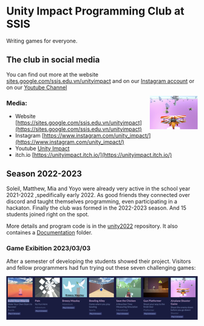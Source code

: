 # Unity Impact Programming Club at SSIS

Writing games for everyone.

## The club in social media

You can find out more at the website [sites.google.com/ssis.edu.vn/unityimpact](https://sites.google.com/ssis.edu.vn/unityimpact) and on our [Instagram account](https://www.instagram.com/unity_impact/) or on our [Youtube Channel]()

<img src="https://github.com/ssis-unity/.github/blob/main/profile/20220919_asg_itch.io.png" align="right" width="25%">

### Media:

- Website [https://sites.google.com/ssis.edu.vn/unityimpact](https://sites.google.com/ssis.edu.vn/unityimpact)
- Instagram [https://www.instagram.com/unity_impact/](https://www.instagram.com/unity_impact/)
- Youtube [Unity Impact](https://www.youtube.com/channel/UCYwXpmGJ3De0EM0Upb-92vg)
- itch.io [https://unityimpact.itch.io/](https://unityimpact.itch.io/)

## Season 2022-2023

Soleil, Matthew, Mia and Yoyo were already very active in the school year 2021-2022 ,spedifically early 2022. As good friends they connected over discord and taught themselves programming, even participating in a hackaton. Finally the club was formed in the 2022-2023 season. And 15 students joined right on the spot.

More details and program code is in the [unity2022](https://github.com/ssis-unity/unity2022) repository. It also containes a [Documentation](https://github.com/ssis-unity/unity2022/tree/master/Documentation) folder.

### Game Exibition 2023/03/03

After a semester of developing the students showed their project. Visitors and fellow programmers had fun trying out these seven challenging games:

![Games March 2023](https://github.com/ssis-unity/unity2022/blob/master/Documentation/2023-03-03_games.jpg)


